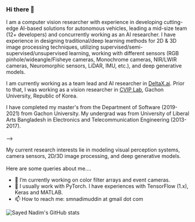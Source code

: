 ### Hi there 👋

I am a computer vision researcher with experience in developing cutting-edge AI-based solutions for autonomous vehicles, leading a mid-size team (12+ developers) and concurrently working as an AI researcher. I have experience in designing traditional/deep learning methods for 2D \& 3D image processing techniques, utilizing supervised/semi-supervised/unsupervised learning, working with different sensors (RGB pinhole/wideangle/Fisheye cameras, Monochrome cameras, NIR/LWIR cameras, Neuromorphic sensors, LiDAR, IMU, etc.), and deep generative models. 

I am currently working as a team lead and AI researcher in [DeltaX.ai](http://deltax.ai/renewal/eng/). Prior to that, I was working as a vision researcher in [CVIP Lab](https://sites.google.com/site/gachoncvip/home), Gachon University, Republic of Korea. 

I have completed my master's from the Department of Software (2019-2021) from Gachon University. My undergrad was from University of Liberal Arts Bangladesh in Electronics and Telecommunication Engineering (2013-2017).
<br><br> -->

My current research interests lie in modeling visual perception systems, camera sensors, 2D/3D image processing, and deep generative models.
<br><br>
Here are some queries about me....
<br>
- 🔭 I’m currently working on color filter arrays and event cameras.
- 💬 I usually work with PyTorch. I have experiences with TensorFlow (1.x), Keras and MATLAB. 
- 📫 How to reach me: smnadimuddin at gmail dot com
<!-- - ⚡ Fun fact: I have recently stopped smoking.  -->

![Sayed Nadim's GitHub stats](https://github-readme-stats.vercel.app/api?username=sayednadim&show_icons=false&theme=gotham&count_private=true&hide=contribs)



